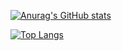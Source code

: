 [![Anurag's GitHub stats](https://github-readme-stats.vercel.app/api?username=warhounds&show_icons=true&theme=dracula)](https://github.com/anuraghazra/github-readme-stats)

[![Top Langs](https://github-readme-stats.vercel.app/api/top-langs/?username=warhounds&layout=compact&theme=dracula&langs_count=4)](https://github.com/anuraghazra/github-readme-stats)
